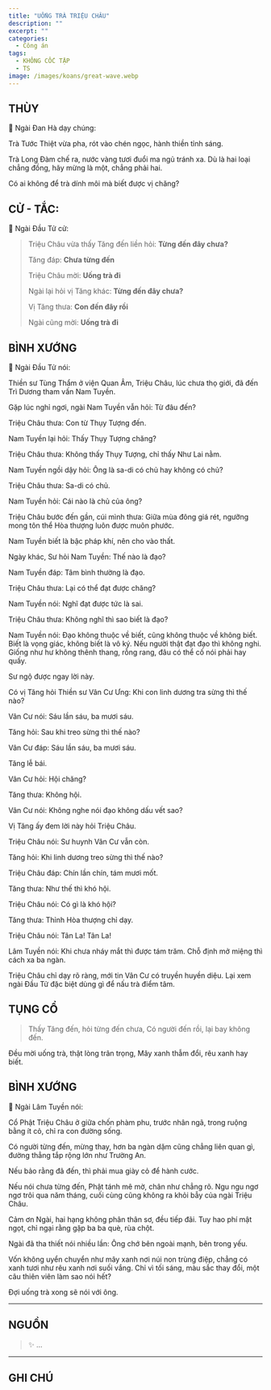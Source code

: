 ```yaml
---
title: "UỐNG TRÀ TRIỆU CHÂU"
description: ""
excerpt: ""
categories:
  - Công án
tags:
  - KHÔNG CỐC TẬP
  - TS 
image: /images/koans/great-wave.webp
---
```


## THÙY

📢 Ngài Đan Hà dạy chúng:

Trà Tước Thiệt vừa pha, rót vào chén ngọc, hành thiền tỉnh sáng. 

Trà Long Đàm chế ra, nước vàng tươi đuổi ma ngủ tránh xa. Dù là hai loại chẳng đồng, hãy mừng là một, chẳng phải hai. 

Có ai không để trà dính môi mà biết được vị chăng?

## CỬ - TẮC:

📢 Ngài Đầu Tử cử:

> Triệu Châu vừa thấy Tăng đến liền hỏi: **Từng đến đây chưa?**
>
> Tăng đáp: **Chưa từng đến**
>
> Triệu Châu mời: **Uống trà đi**
>
> Ngài lại hỏi vị Tăng khác: **Từng đến đây chưa?**
>
> Vị Tăng thưa: **Con đến đây rồi**
>
> Ngài cũng mời: **Uống trà đi**

## BÌNH XƯỚNG

📢 Ngài Đầu Tử nói:

Thiền sư Tùng Thẩm ở viện Quan Âm, Triệu Châu, lúc chưa thọ giới, đã đến Trì Dương tham vấn Nam Tuyền.

Gặp lúc nghỉ ngơi, ngài Nam Tuyền vẫn hỏi: Từ đâu đến?

Triệu Châu thưa: Con từ Thụy Tượng đến.

Nam Tuyền lại hỏi: Thấy Thụy Tượng chăng?

Triệu Châu thưa: Không thấy Thụy Tượng, chỉ thấy Như Lai nằm.

Nam Tuyền ngồi dậy hỏi: Ông là sa-di có chủ hay không có chủ?

Triệu Châu thưa: Sa-di có chủ.

Nam Tuyền hỏi: Cái nào là chủ của ông?

Triệu Châu bước đến gần, cúi mình thưa: Giữa mùa đông giá rét, ngưỡng mong tôn thể Hòa thượng luôn được muôn phước.

Nam Tuyền biết là bậc pháp khí, nên cho vào thất.

Ngày khác, Sư hỏi Nam Tuyền: Thế nào là đạo?

Nam Tuyền đáp: Tâm bình thường là đạo.

Triệu Châu thưa: Lại có thể đạt được chăng?

Nam Tuyền nói: Nghĩ đạt được tức là sai.

Triệu Châu thưa: Không nghĩ thì sao biết là đạo?

Nam Tuyền nói: Đạo không thuộc về biết, cũng không thuộc về không biết. Biết là vọng giác, không biết là vô ký. Nếu người thật đạt đạo thì không nghi. Giống như hư không thênh thang, rỗng rang, đâu có thể cố nói phải hay quấy.

Sư ngộ được ngay lời này.

Có vị Tăng hỏi Thiền sư Vân Cư Ưng: Khi con linh dương tra sừng thì thế nào?

Vân Cư nói: Sáu lần sáu, ba mươi sáu.

Tăng hỏi: Sau khi treo sừng thì thế nào?

Vân Cư đáp: Sáu lần sáu, ba mươi sáu.

Tăng lễ bái.

Vân Cư hỏi: Hội chăng?

Tăng thưa: Không hội.

Vân Cư nói: Không nghe nói đạo không dấu vết sao?

Vị Tăng ấy đem lời này hỏi Triệu Châu.

Triệu Châu nói: Sư huynh Vân Cư vẫn còn.

Tăng hỏi: Khi linh dương treo sừng thì thế nào?

Triệu Châu đáp: Chín lần chín, tám mươi mốt.

Tăng thưa: Như thế thì khó hội.

Triệu Châu nói: Có gì là khó hội?

Tăng thưa: Thỉnh Hòa thượng chỉ dạy.

Triệu Châu nói: Tân La! Tân La!

Lâm Tuyền nói: Khi chưa nháy mắt thì được tám trăm. Chỗ định mở miệng thì cách xa ba ngàn.

Triệu Châu chỉ dạy rõ ràng, mới tin Vân Cư có truyền huyền diệu.
Lại xem ngài Đầu Tử đặc biệt dùng gì để nấu trà điểm tâm.

## TỤNG CỔ

> Thấy Tăng đến, hỏi từng đến chưa,
Có người đến rồi, lại bay không đến.

Đều mời uống trà, thật lòng trân trọng,
Mây xanh thẫm đổi, rêu xanh hay biết.

## BÌNH XƯỚNG

📢 Ngài Lâm Tuyền nói:

Cổ Phật Triệu Châu ở giữa chốn phàm phu,
trước nhân ngã, trong ruộng bằng ít cỏ,
chỉ ra con đường sống.

Có người từng đến, mừng thay,
hơn ba ngàn dặm cũng chẳng liên quan gì,
đường thẳng tắp rộng lớn như Trường An.

Nếu bảo rằng đã đến,
thì phải mua giày cỏ để hành cước.

Nếu nói chưa từng đến,
Phật tánh mê mờ, chân như chẳng rõ.
Ngu ngu ngơ ngơ trôi qua năm tháng,
cuối cùng cũng không ra khỏi bẫy của ngài Triệu Châu.

Cảm ơn Ngài, hai hạng không phân thân sơ, đều tiếp đãi.
Tuy hao phí mật ngọt,
chỉ ngại rằng gặp ba ba què, rùa chột.

Ngài đã tha thiết nói nhiều lần:
Ông chớ bên ngoài mạnh, bên trong yếu.

Vốn không uyển chuyển như mây xanh nơi núi non trùng điệp,
chẳng có xanh tươi như rêu xanh nơi suối vắng.
Chỉ vì tối sáng, màu sắc thay đổi,
một câu thiên viên làm sao nói hết?

Đợi uống trà xong sẽ nói với ông.


<hr class="blog-rule" />

## NGUỒN

> ✨ ...

<hr class="blog-rule" />

## GHI CHÚ

[^1]: ⭐️ <a href="/masters/Shaoshan-Huanpu" target="_blank">🔗 TS </a>
